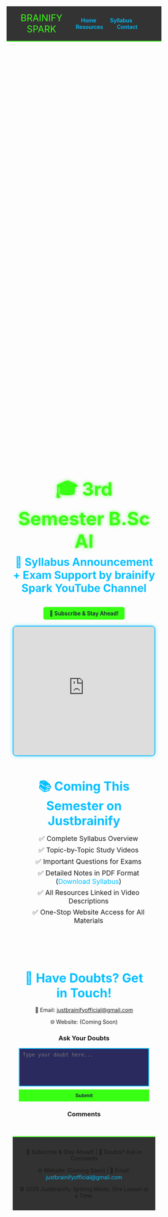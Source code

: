<!DOCTYPE html>
<html lang="en">
<head>
  <meta charset="UTF-8" />
  <meta name="viewport" content="width=device-width, initial-scale=1" />
  <meta name="description" content="Syllabus announcement and exam support for 3rd Semester B.Sc AI by Justbrainify YouTube Channel" />
  <meta name="keywords" content="B.Sc AI syllabus, Justbrainify exam support, Machine Learning study resources" />
  <title>Justbrainify - Ignite Your Learning</title>
  <link href="https://fonts.googleapis.com/css2?family=Orbitron:wght@400;700&family=Exo+2:wght@400;600&display=swap" rel="stylesheet" />
  <script src="https://www.gstatic.com/firebasejs/9.23.0/firebase-app-compat.js"></script>
  <script src="https://www.gstatic.com/firebasejs/9.23.0/firebase-firestore-compat.js"></script>
  <style>
    * { margin: 0; padding: 0; box-sizing: border-box; }

    body {
      font-family: 'Exo 2', sans-serif;
      background: linear-gradient(135deg, #1a1a3d 0%, #2a2a5e 100%);
      color: #e0e0e0;
      line-height: 1.6;
      scroll-behavior: smooth;
    }

    header {
      display: flex;
      justify-content: space-between;
      align-items: center;
      padding: 1rem 2rem;
      background: rgba(0, 0, 0, 0.8);
      position: sticky;
      top: 0;
      width: 100%;
      z-index: 1000;
      border-bottom: 2px solid #39FF14;
    }

    .logo {
      font-family: 'Orbitron', sans-serif;
      font-size: 1.5rem;
      color: #39FF14;
      text-transform: uppercase;
    }

    nav a {
      color: #00BFFF;
      text-decoration: none;
      margin: 0 1rem;
      font-weight: 600;
      transition: color 0.3s;
    }

    nav a:hover {
      color: #39FF14;
    }

    .menu-toggle {
      display: none;
      font-size: 1.5rem;
      color: #00BFFF;
      cursor: pointer;
    }

    @media (max-width: 768px) {
      .menu-toggle {
        display: block;
      }

      nav {
        display: none;
        flex-direction: column;
        background-color: rgba(0, 0, 0, 0.9);
        width: 100%;
        text-align: center;
      }

      nav.show {
        display: flex;
      }

      .hero h1 { font-size: 2rem; }
      .hero h2 { font-size: 1.25rem; }
      .intro-video { max-width: 100%; height: 200px; }
    }

    .hero {
      min-height: 100vh;
      display: flex;
      flex-direction: column;
      justify-content: center;
      align-items: center;
      text-align: center;
      background: url('3 sem-1_merged.pdf') no-repeat center/cover;
      background-attachment: fixed;
      padding: 1rem;
    }

    .hero h1 {
      font-family: 'Orbitron', sans-serif;
      font-size: 3rem;
      color: #39FF14;
      text-shadow: 0 0 10px rgba(57, 255, 20, 0.7);
    }

    .hero h2 {
      font-size: 1.75rem;
      margin: 0.5rem 0 1rem;
      color: #00BFFF;
    }

    .subscribe-btn {
      background: #39FF14;
      color: #1a1a3d;
      padding: 0.5rem 1rem;
      text-decoration: none;
      font-weight: 600;
      border-radius: 5px;
      margin: 1rem 0;
      transition: transform 0.3s, box-shadow 0.3s;
    }

    .subscribe-btn:hover {
      transform: scale(1.05);
      box-shadow: 0 0 15px rgba(57, 255, 20, 0.7);
    }

    .intro-video {
      max-width: 600px;
      width: 100%;
      border: 2px solid #00BFFF;
      border-radius: 10px;
      box-shadow: 0 0 10px rgba(0, 191, 255, 0.5);
    }

    .section {
      padding: 3rem 1rem;
      max-width: 800px;
      margin: 0 auto;
      text-align: center;
    }

    .section h2 {
      font-family: 'Orbitron', sans-serif;
      font-size: 2rem;
      color: #00BFFF;
      margin-bottom: 1rem;
    }

    .section ul {
      list-style: none;
      margin: 1rem 0;
    }

    .section ul li {
      font-size: 1.1rem;
      margin: 0.5rem 0;
    }

    .section ul li a {
      color: #00BFFF;
      text-decoration: none;
    }

    .section ul li a:hover {
      color: #39FF14;
    }

    #contact form {
      display: flex;
      flex-direction: column;
      gap: 0.5rem;
      margin: 1rem 0;
    }

    #contact textarea {
      width: 100%;
      height: 100px;
      padding: 0.5rem;
      background: #2a2a5e;
      border: 2px solid #00BFFF;
      color: #e0e0e0;
      resize: none;
    }

    #contact button {
      background: #39FF14;
      color: #1a1a3d;
      padding: 0.5rem;
      border: none;
      cursor: pointer;
      font-weight: 600;
    }

    #comments-list {
      margin-top: 1rem;
    }

    .comment {
      background: #2a2a5e;
      padding: 0.5rem;
      margin: 0.5rem 0;
      border-left: 4px solid #00BFFF;
    }

    .success-message, .error-message {
      display: none;
      margin: 10.5rem 0;
      padding: 10.5rem;
      border-radius: 5px;
      text-align: center;
    }

    .success-message {
      background: #39FF14;
      color: #1a1a3d;
    }

    .error-message {
      background: #ff4d4d;
      color: #e0e0e0;
    }

    footer {
      text-align: center;
      padding: 1rem;
      background: rgba(0, 0, 0, 0.8);
      border-top: 2px solid #39FF14;
    }

    footer a {
      color: #00BFFF;
      text-decoration: none;
    }

    footer a:hover {
      color: #39FF14;
    }
  </style>
</head>
<body>

<header>
  <div class="logo">brainify Spark</div>
  <div class="menu-toggle" onclick="toggleMenu()">☰</div>
  <nav>
    <a href="#home">Home</a>
    <a href="#syllabus">Syllabus</a>
    <a href="#resources">Resources</a>
    <a href="#contact">Contact</a>
  </nav>
</header>

<section id="home" class="hero">
  <h1>🎓 3rd Semester B.Sc AI</h1>
  <h2>📢 Syllabus Announcement + Exam Support by brainify Spark YouTube Channel</h2>
  <a href="http://www.youtube.com/@BRAINIFYSPARK" target="_blank" class="subscribe-btn">🔔 Subscribe & Stay Ahead!</a>
  
  <!-- YouTube Video Embed -->
 <iframe
  class="intro-video"
  width="600"
  height="340"
  src="https://www.youtube.com/embed/a_3WTBB3cig"
  title="Justbrainify Intro Video"
  frameborder="0"
  allow="accelerometer; autoplay; clipboard-write; encrypted-media; gyroscope; picture-in-picture"
  allowfullscreen
  loading="lazy">
</iframe>


<section id="resources" class="section">
  <h2>📚 Coming This Semester on Justbrainify</h2>
  <ul>
    <li>✅ Complete Syllabus Overview</li>
    <li>✅ Topic-by-Topic Study Videos</li>
    <li>✅ Important Questions for Exams</li>
    <li>✅ Detailed Notes in PDF Format (<a href="3 sem-1_merged.pdf" download>Download Syllabus</a>)</li>
    <li>✅ All Resources Linked in Video Descriptions</li>
    <li>✅ One-Stop Website Access for All Materials</li>
  </ul>
</section>

<section id="contact" class="section">
  <h2>💬 Have Doubts? Get in Touch!</h2>
  <p>📧 Email: <a href="mailto:justbrainifyofficial@gmail.com">justbrainifyofficial@gmail.com</a></p>
  <p>🌐 Website: (Coming Soon)</p>
  <h3>Ask Your Doubts</h3>
  <form id="comment-form">
    <textarea id="comment-input" placeholder="Type your doubt here..." required></textarea>
    <button type="submit">Submit</button>
  </form>
  <div class="success-message" id="success-message">Comment posted successfully!</div>
  <div class="error-message" id="error-message">Failed to post comment. Please try again.</div>
  <div id="comments-list"><h3>Comments</h3></div>
</section>

<footer>
  <p>🔔 Subscribe & Stay Ahead! | 💬 Doubts? Ask in Comments</p>
  <p>🌐 Website: (Coming Soon) | 📧 Email: <a href="mailto:justbrainifyofficial@gmail.com">justbrainifyofficial@gmail.com</a></p>
  <p>© 2025 Justbrainify. Igniting Minds, One Lesson at a Time.</p>
</footer>

<script>
  function toggleMenu() {
    document.querySelector('nav').classList.toggle('show');
  }

  const firebaseConfig = {
    apiKey: "YOUR_API_KEY",
    authDomain: "YOUR_AUTH_DOMAIN",
    projectId: "YOUR_PROJECT_ID",
    storageBucket: "YOUR_STORAGE_BUCKET",
    messagingSenderId: "YOUR_MESSAGING_SENDER_ID",
    appId: "YOUR_APP_ID"
  };

  firebase.initializeApp(firebaseConfig);
  const db = firebase.firestore();

  document.getElementById('comment-form').addEventListener('submit', function (e) {
    e.preventDefault();
    const commentInput = document.getElementById('comment-input');
    const commentText = commentInput.value.trim();
    const successMessage = document.getElementById('success-message');
    const errorMessage = document.getElementById('error-message');

    if (commentText) {
      db.collection('comments').add({
        text: commentText,
        date: new Date().toISOString(),
        timestamp: firebase.firestore.FieldValue.serverTimestamp()
      }).then(() => {
        commentInput.value = '';
        successMessage.style.display = 'block';
        errorMessage.style.display = 'none';
        setTimeout(() => successMessage.style.display = 'none', 3000);
      }).catch(error => {
        console.error('Error adding comment:', error);
        errorMessage.style.display = 'block';
        successMessage.style.display = 'none';
        setTimeout(() => errorMessage.style.display = 'none', 3000);
      });
    }
  });

  function displayComments(comments) {
    const commentsList = document.getElementById('comments-list');
    commentsList.innerHTML = '<h3>Comments</h3>';
    comments.forEach(comment => {
      const data = comment.data();
      const div = document.createElement('div');
      div.classList.add('comment');
      const date = new Date(data.date).toLocaleString('en-IN', { timeZone: 'Asia/Kolkata' });
      div.innerHTML = `<p>${data.text}</p><small>Posted on: ${date}</small>`;
      commentsList.appendChild(div);
    });
  }

  db.collection('comments')
    .orderBy('timestamp', 'desc')
    .onSnapshot(snapshot => {
      const comments = [];
      snapshot.forEach(doc => comments.push(doc));
      displayComments(comments);
    }, error => console.error('Error fetching comments:', error));
</script>
</body>
</html>
